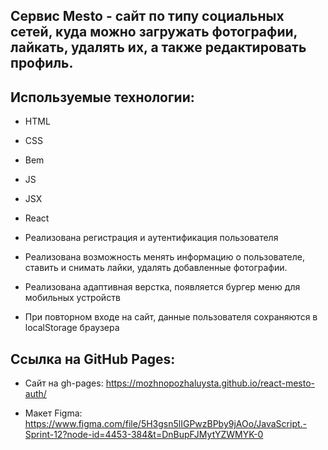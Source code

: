 ## Cервис Mesto - сайт по типу социальных сетей, куда можно загружать фотографии, лайкать, удалять их, а также редактировать профиль.

## Используемые технологии:

- HTML
- CSS
- Bem
- JS
- JSX
- React

- Реализована регистрация и аутентификация пользователя

- Реализована возможность менять информацию о пользователе, ставить и снимать лайки, удалять добавленные фотографии.

- Реализована адаптивная верстка, появляется бургер меню для мобильных устройств

- При повторном входе на сайт, данные пользователя сохраняются в localStorage браузера


## Ссылка на GitHub Pages:

- Сайт на gh-pages: https://mozhnopozhaluysta.github.io/react-mesto-auth/

- Макет Figma: https://www.figma.com/file/5H3gsn5lIGPwzBPby9jAOo/JavaScript.-Sprint-12?node-id=4453-384&t=DnBupFJMytYZWMYK-0